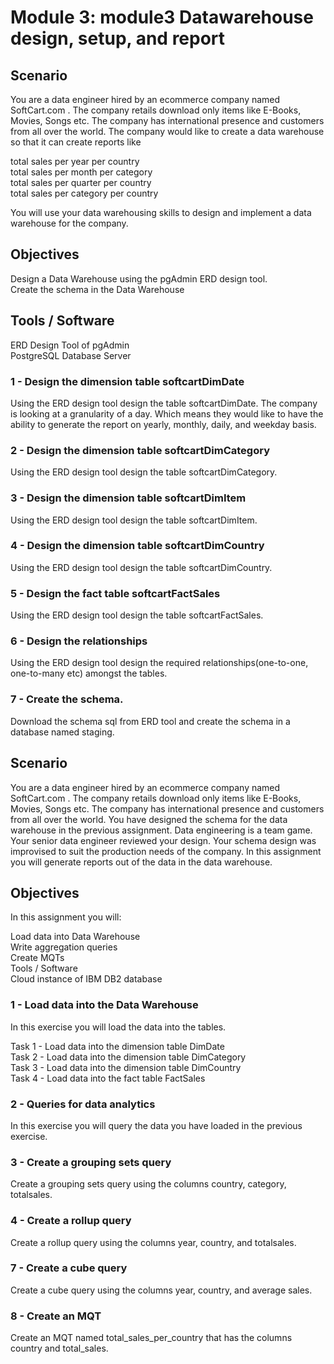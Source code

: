 # Module 3: module3 Datawarehouse design, setup, and report

## Scenario

You are a data engineer hired by an ecommerce company named SoftCart.com . The company retails download only items like E-Books, Movies, Songs etc. The company has international presence and customers from all over the world. The company would like to create a data warehouse so that it can create reports like

total sales per year per country  
total sales per month per category  
total sales per quarter per country  
total sales per category per country  

You will use your data warehousing skills to design and implement a data warehouse for the company.

## Objectives

Design a Data Warehouse using the pgAdmin ERD design tool.  
Create the schema in the Data Warehouse

## Tools / Software

ERD Design Tool of pgAdmin  
PostgreSQL Database Server

### 1 - Design the dimension table softcartDimDate  
Using the ERD design tool design the table softcartDimDate. The company is looking at a granularity of a day. Which means they would like to have the ability to generate the report on yearly, monthly, daily, and weekday basis.

### 2 - Design the dimension table softcartDimCategory  
Using the ERD design tool design the table softcartDimCategory.

### 3 - Design the dimension table softcartDimItem  
Using the ERD design tool design the table softcartDimItem.

### 4 - Design the dimension table softcartDimCountry  
Using the ERD design tool design the table softcartDimCountry.
 
### 5 - Design the fact table softcartFactSales  
Using the ERD design tool design the table softcartFactSales.

### 6 - Design the relationships   
Using the ERD design tool design the required relationships(one-to-one, one-to-many etc) amongst the tables.

### 7 - Create the schema.  
Download the schema sql from ERD tool and create the schema in a database named staging.

## Scenario

You are a data engineer hired by an ecommerce company named SoftCart.com . The company retails download only items like E-Books, Movies, Songs etc. The company has international presence and customers from all over the world. You have designed the schema for the data warehouse in the previous assignment. Data engineering is a team game. Your senior data engineer reviewed your design. Your schema design was improvised to suit the production needs of the company. In this assignment you will generate reports out of the data in the data warehouse.

## Objectives
In this assignment you will:

Load data into Data Warehouse  
Write aggregation queries  
Create MQTs  
Tools / Software  
Cloud instance of IBM DB2 database  

### 1 - Load data into the Data Warehouse
In this exercise you will load the data into the tables.

Task 1 - Load data into the dimension table DimDate  
Task 2 - Load data into the dimension table DimCategory  
Task 3 - Load data into the dimension table DimCountry  
Task 4 - Load data into the fact table FactSales

### 2 - Queries for data analytics
In this exercise you will query the data you have loaded in the previous exercise.

### 3 - Create a grouping sets query  
Create a grouping sets query using the columns country, category, totalsales.

### 4 - Create a rollup query  
Create a rollup query using the columns year, country, and totalsales.

### 7 - Create a cube query  
Create a cube query using the columns year, country, and average sales.

### 8 - Create an MQT  
Create an MQT named total_sales_per_country that has the columns country and total_sales.
